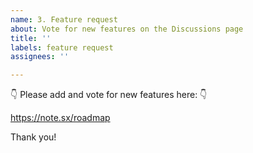 ```yaml
---
name: 3. Feature request
about: Vote for new features on the Discussions page
title: ''
labels: feature request
assignees: ''

---
```


👇 Please add and vote for new features here: 👇 

https://note.sx/roadmap

Thank you!
